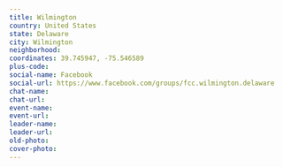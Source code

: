 ```yaml
---
title: Wilmington
country: United States
state: Delaware
city: Wilmington
neighborhood: 
coordinates: 39.745947, -75.546589
plus-code:
social-name: Facebook
social-url: https://www.facebook.com/groups/fcc.wilmington.delaware
chat-name:
chat-url:
event-name:
event-url:
leader-name:
leader-url:
old-photo: 
cover-photo:
---
```

